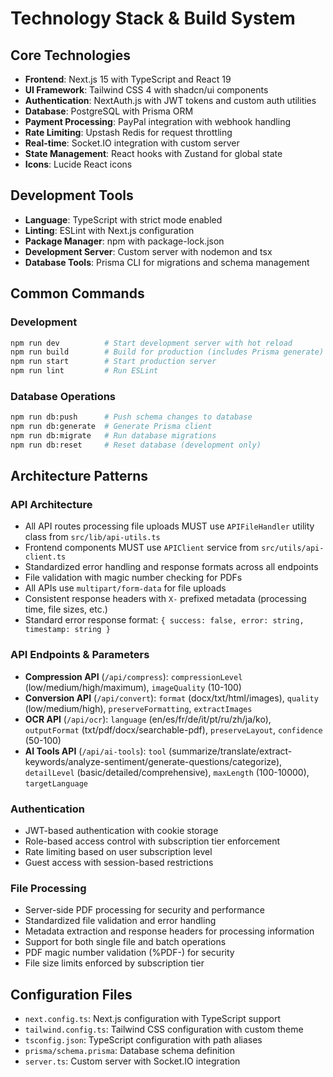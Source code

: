 # Technology Stack & Build System

## Core Technologies

- **Frontend**: Next.js 15 with TypeScript and React 19
- **UI Framework**: Tailwind CSS 4 with shadcn/ui components
- **Authentication**: NextAuth.js with JWT tokens and custom auth utilities
- **Database**: PostgreSQL with Prisma ORM
- **Payment Processing**: PayPal integration with webhook handling
- **Rate Limiting**: Upstash Redis for request throttling
- **Real-time**: Socket.IO integration with custom server
- **State Management**: React hooks with Zustand for global state
- **Icons**: Lucide React icons

## Development Tools

- **Language**: TypeScript with strict mode enabled
- **Linting**: ESLint with Next.js configuration
- **Package Manager**: npm with package-lock.json
- **Development Server**: Custom server with nodemon and tsx
- **Database Tools**: Prisma CLI for migrations and schema management

## Common Commands

### Development
```bash
npm run dev          # Start development server with hot reload
npm run build        # Build for production (includes Prisma generate)
npm run start        # Start production server
npm run lint         # Run ESLint
```

### Database Operations
```bash
npm run db:push      # Push schema changes to database
npm run db:generate  # Generate Prisma client
npm run db:migrate   # Run database migrations
npm run db:reset     # Reset database (development only)
```

## Architecture Patterns

### API Architecture
- All API routes processing file uploads MUST use `APIFileHandler` utility class from `src/lib/api-utils.ts`
- Frontend components MUST use `APIClient` service from `src/utils/api-client.ts`
- Standardized error handling and response formats across all endpoints
- File validation with magic number checking for PDFs
- All APIs use `multipart/form-data` for file uploads
- Consistent response headers with `X-` prefixed metadata (processing time, file sizes, etc.)
- Standard error response format: `{ success: false, error: string, timestamp: string }`

### API Endpoints & Parameters
- **Compression API** (`/api/compress`): `compressionLevel` (low/medium/high/maximum), `imageQuality` (10-100)
- **Conversion API** (`/api/convert`): `format` (docx/txt/html/images), `quality` (low/medium/high), `preserveFormatting`, `extractImages`
- **OCR API** (`/api/ocr`): `language` (en/es/fr/de/it/pt/ru/zh/ja/ko), `outputFormat` (txt/pdf/docx/searchable-pdf), `preserveLayout`, `confidence` (50-100)
- **AI Tools API** (`/api/ai-tools`): `tool` (summarize/translate/extract-keywords/analyze-sentiment/generate-questions/categorize), `detailLevel` (basic/detailed/comprehensive), `maxLength` (100-10000), `targetLanguage`

### Authentication
- JWT-based authentication with cookie storage
- Role-based access control with subscription tier enforcement
- Rate limiting based on user subscription level
- Guest access with session-based restrictions

### File Processing
- Server-side PDF processing for security and performance
- Standardized file validation and error handling
- Metadata extraction and response headers for processing information
- Support for both single file and batch operations
- PDF magic number validation (%PDF-) for security
- File size limits enforced by subscription tier

## Configuration Files

- `next.config.ts`: Next.js configuration with TypeScript support
- `tailwind.config.ts`: Tailwind CSS configuration with custom theme
- `tsconfig.json`: TypeScript configuration with path aliases
- `prisma/schema.prisma`: Database schema definition
- `server.ts`: Custom server with Socket.IO integration